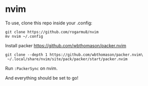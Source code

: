# nvim

To use, clone this repo inside your .config:

```
git clone https://github.com/rogarmu8/nvim
mv nvim ~/.config
```

Install packer https://github.com/wbthomason/packer.nvim
```
git clone --depth 1 https://github.com/wbthomason/packer.nvim\
 ~/.local/share/nvim/site/pack/packer/start/packer.nvim
```
Run ```:PackerSync``` on nvim.

And everything should be set to go!

